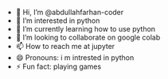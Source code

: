 - 👋 Hi, I’m @abdullahfarhan-coder
- 👀 I’m interested in python
- 🌱 I’m currently learning how to use python
- 💞️ I’m looking to collaborate on google colab
- 📫 How to reach me at jupyter
- 😄 Pronouns: i m intrested in python
- ⚡ Fun fact: playing games
  

<!---
abdullahfarhan-coder/abdullahfarhan-coder is a ✨ special ✨ repository because its `README.md` (this file) appears on your GitHub profile.
You can click the Preview link to take a look at your changes.
--->
